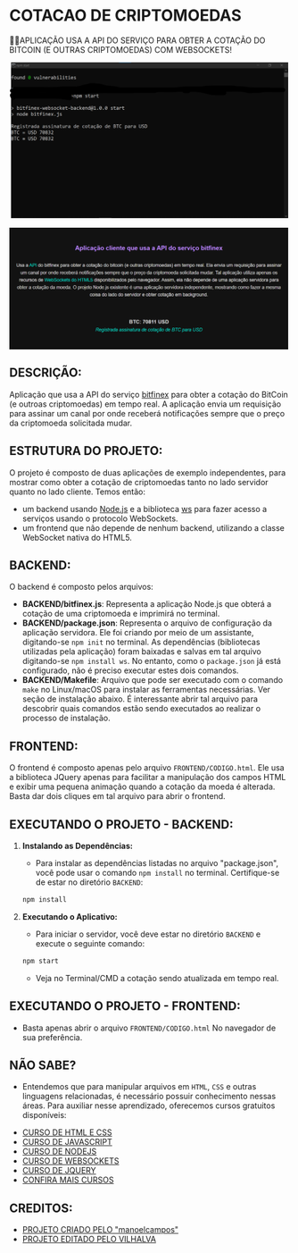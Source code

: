 # COTACAO DE CRIPTOMOEDAS
👨‍🏫APLICAÇÃO USA A API DO SERVIÇO PARA OBTER A COTAÇÃO DO BITCOIN (E OUTRAS CRIPTOMOEDAS) COM WEBSOCKETS!

<img src="./IMAGENS/FOTO_1.png" align="center" width="500"> <br>  
<img src="./IMAGENS/FOTO_2.png" align="center" width="500"> <br>  

## DESCRIÇÃO:
Aplicação que usa a API do serviço [bitfinex](https://docs.bitfinex.com/reference/ws-public-ticker) para obter a cotação do BitCoin (e outroas criptomoedas) em tempo real. A aplicação envia um requisição para assinar um canal por onde receberá notificações sempre que o preço da criptomoeda solicitada mudar.

## ESTRUTURA DO PROJETO:
O projeto é composto de duas aplicações de exemplo independentes, para mostrar como obter a cotação de criptomoedas tanto no lado servidor quanto no lado cliente. Temos então:

- um backend usando [Node.js](http://nodejs.org) e a biblioteca [ws](https://www.npmjs.com/package/ws) para fazer acesso a serviços usando o protocolo WebSockets.
- um frontend que não depende de nenhum backend, utilizando a classe WebSocket nativa do HTML5.

## BACKEND:
O backend é composto pelos arquivos:
- **BACKEND/bitfinex.js**: Representa a aplicação Node.js que obterá a cotação de uma criptomoeda e imprimirá no terminal.
- **BACKEND/package.json**: Representa o arquivo de configuração da aplicação servidora. Ele foi criando por meio de um assistante, digitando-se `npm init` no terminal. As dependências (bibliotecas utilizadas pela aplicação) foram baixadas e salvas em tal arquivo digitando-se `npm install ws`. No entanto, como o `package.json` já está configurado, não é preciso executar estes dois comandos.
- **BACKEND/Makefile**: Arquivo que pode ser executado com o comando `make` no Linux/macOS para instalar as ferramentas necessárias. Ver seção de instalação abaixo. É interessante abrir tal arquivo para descobrir quais comandos estão sendo executados ao realizar o processo de instalação.

## FRONTEND:
O frontend é composto apenas pelo arquivo `FRONTEND/CODIGO.html`. Ele usa a biblioteca JQuery apenas para facilitar a manipulação dos campos HTML e exibir uma pequena animação quando a cotação da moeda é alterada. Basta dar dois cliques em tal arquivo para abrir o frontend.

## EXECUTANDO O PROJETO - BACKEND:
1. **Instalando as Dependências:**
   - Para instalar as dependências listadas no arquivo "package.json", você pode usar o comando `npm install` no terminal. Certifique-se de estar no diretório `BACKEND`:
   ```bash
   npm install
   ```

2. **Executando o Aplicativo:**
   - Para iniciar o servidor, você deve estar no diretório `BACKEND` e execute o seguinte comando:
   ```bash
   npm start
   ```

   - Veja no Terminal/CMD a cotação sendo atualizada em tempo real.

## EXECUTANDO O PROJETO - FRONTEND:
   - Basta apenas abrir o arquivo `FRONTEND/CODIGO.html` No navegador de sua preferência.

## NÃO SABE?
- Entendemos que para manipular arquivos em `HTML`, `CSS` e outras linguagens relacionadas, é necessário possuir conhecimento nessas áreas. Para auxiliar nesse aprendizado, oferecemos cursos gratuitos disponíveis:
* [CURSO DE HTML E CSS](https://github.com/VILHALVA/CURSO-DE-HTML-E-CSS)
* [CURSO DE JAVASCRIPT](https://github.com/VILHALVA/CURSO-DE-JAVASCRIPT)
* [CURSO DE NODEJS](https://github.com/VILHALVA/CURSO-DE-NODEJS)
* [CURSO DE WEBSOCKETS](https://github.com/VILHALVA/CURSO-DE-WEBSOCKETS)
* [CURSO DE JQUERY](https://github.com/VILHALVA/CURSO-DE-JQUERY)
* [CONFIRA MAIS CURSOS](https://github.com/VILHALVA?tab=repositories&q=+topic:CURSO)

## CREDITOS:
- [PROJETO CRIADO PELO "manoelcampos"](https://github.com/manoelcampos/sd-websockets)
- [PROJETO EDITADO PELO VILHALVA](https://github.com/VILHALVA)





